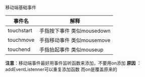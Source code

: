 移动端基础事件

| 事件名     | 解释                       |
| ---------- | -------------------------- |
| touchstart | 手指按下事件 类似mousedown |
| touchmove  | 手指移动事件 类似mousemove |
| touchend   | 手指抬起事件 类似mouseup   |

**注意**：移动端事件最好用事件监听函数来添加，不要用on添加
**原因** ：addEventListenner可以重复添加函数 而on是覆盖原来的

```html

```
